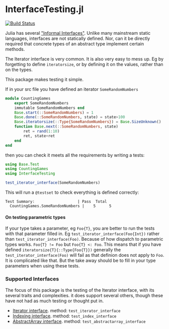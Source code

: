 # InterfaceTesting.jl
[![Build Status](https://travis-ci.org/oxinabox/InterfaceTesting.jl.svg?branch=master)](https://travis-ci.org/oxinabox/InterfaceTesting.jl)


Julia has several ["Informal Interfaces"](http://docs.julialang.org/en/stable/manual/interfaces/).
Unlike many mainstream static languages,
interfaces are not statically defined.
Nor, can it be directly required that concrete types of an abstract type implement certain methods.

The Iterator interface is very common.
It is also very easy to mess up.
Eg by forgetting to define `iteratorsize`,
or by defining it on the values, rather than on the types.


This package makes testing it simple.

If in your src file you have defined an iterator `SomeRandomNumbers`

```julia
module CountingGames
    export SomeRandomNumbers
    immutable SomeRandomNumbers end
    Base.start(::SomeRandomNumbers) = 1
    Base.done(::SomeRandomNumbers, state) = state>100
    Base.iteratorsize(::Type{SomeRandomNumbers}) = Base.SizeUnknown()
    function Base.next(::SomeRandomNumbers, state)
        ret = rand(1:10)
        ret, state+ret
    end
end
```

then you can check it meets all the requirements by writing a tests:

```julia
using Base.Test
using CountingGames
using InterfaceTesting

test_iterator_interface(SomeRandomNumbers)
```

This will run a `@testset` to check everything is defined correctly:

```
Test Summary:                   | Pass  Total
  CountingGames.SomeRandomNumbers |    5      5
```
#### On testing parametric types
If your type takes a parameter, eg `Foo{T}`, you are better to run the tests with that parameter filled in.
Eg `test_iterator_interface(Foo{Int})` rather than `test_iterator_interface(Foo)`.
Because of how dispatch to parametric types works.
`Foo{T} != Foo` but `Foo{T} <: Foo`.
This means that if you have defined `iteratorsize{T}{::Type{Foo{T}})`
generally the `test_iterator_interface(Foo)` will fail as that definion does not apply to `Foo`.
It is complicated like that.
But the take away should be to fill in your type parameters when using these tests.

### Supported Interfaces

The focus of this package is the testing of the Iterator interface, with its several traits and complexities.
it does support several others, though these have not had as much testing or thought put in.

 -  [Iterator interface](http://docs.julialang.org/en/stable/manual/interfaces/#iteration). method: `test_iterator_interface`
 -  [Indexing interface](http://docs.julialang.org/en/stable/manual/interfaces/#indexing). method: `test_index_interface`
 -  [AbstractArray interface](http://docs.julialang.org/en/stable/manual/interfaces/#abstract-arrays). method: `test_abstractarray_interface`
